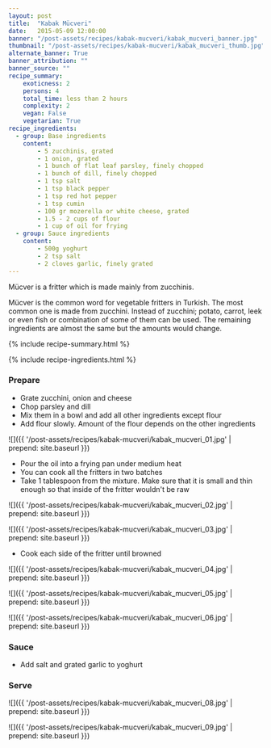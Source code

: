 ```yaml
---
layout: post
title:  "Kabak Mücveri"
date:   2015-05-09 12:00:00
banner: "/post-assets/recipes/kabak-mucveri/kabak_mucveri_banner.jpg"
thumbnail: "/post-assets/recipes/kabak-mucveri/kabak_mucveri_thumb.jpg"
alternate_banner: True
banner_attribution: ""
banner_source: ""
recipe_summary:
    exoticness: 2
    persons: 4
    total_time: less than 2 hours
    complexity: 2
    vegan: False
    vegetarian: True
recipe_ingredients:
  - group: Base ingredients
    content:
        - 5 zucchinis, grated
        - 1 onion, grated
        - 1 bunch of flat leaf parsley, finely chopped
        - 1 bunch of dill, finely chopped
        - 1 tsp salt
        - 1 tsp black pepper
        - 1 tsp red hot pepper
        - 1 tsp cumin
        - 100 gr mozerella or white cheese, grated
        - 1.5 - 2 cups of flour
        - 1 cup of oil for frying
  - group: Sauce ingredients            
    content:
        - 500g yoghurt
        - 2 tsp salt
        - 2 cloves garlic, finely grated
---
```

Mücver is a fritter which is made mainly from zucchinis. 

<!--more-->

Mücver is the common word for vegetable fritters in Turkish. The most common one is made from zucchini. Instead of zucchini; potato, carrot, leek or even fish or combination of some of them can be used. The remaining ingredients are almost the same but the amounts would change.

{% include recipe-summary.html %}

{% include recipe-ingredients.html %}

### Prepare

* Grate zucchini, onion and cheese
* Chop parsley and dill
* Mix them in a bowl and add all other ingredients except flour
* Add flour slowly. Amount of the flour depends on the other ingredients 

![]({{ '/post-assets/recipes/kabak-mucveri/kabak_mucveri_01.jpg' | prepend: site.baseurl }})

* Pour the oil into a frying pan under medium heat
* You can cook all the fritters in two batches
* Take 1 tablespoon from the mixture. Make sure that it is small and thin enough so that inside of the fritter wouldn't be raw

![]({{ '/post-assets/recipes/kabak-mucveri/kabak_mucveri_02.jpg' | prepend: site.baseurl }})

![]({{ '/post-assets/recipes/kabak-mucveri/kabak_mucveri_03.jpg' | prepend: site.baseurl }})

* Cook each side of the fritter until browned 

![]({{ '/post-assets/recipes/kabak-mucveri/kabak_mucveri_04.jpg' | prepend: site.baseurl }})

![]({{ '/post-assets/recipes/kabak-mucveri/kabak_mucveri_05.jpg' | prepend: site.baseurl }})

![]({{ '/post-assets/recipes/kabak-mucveri/kabak_mucveri_06.jpg' | prepend: site.baseurl }})

### Sauce

* Add salt and grated garlic to yoghurt 

### Serve

![]({{ '/post-assets/recipes/kabak-mucveri/kabak_mucveri_08.jpg' | prepend: site.baseurl }})

![]({{ '/post-assets/recipes/kabak-mucveri/kabak_mucveri_09.jpg' | prepend: site.baseurl }})

